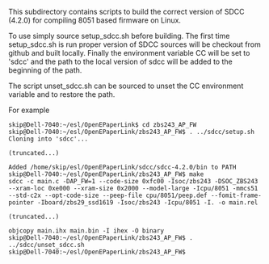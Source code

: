 This subdirectory contains scripts to build the correct version of SDCC (4.2.0) for compiling 8051 based firmware on Linux.

To use simply source setup_sdcc.sh before building.  The first time setup_sdcc.sh is run proper version of SDCC sources will be checkout from github and built locally.
Finally the environment variable CC will be set to 'sdcc' and the path to the local version of sdcc will be added to the beginning of the path.

The script unset_sdcc.sh can be sourced to unset the CC environment variable and to restore the path.

For example

````
skip@Dell-7040:~/esl/OpenEPaperLink$ cd zbs243_AP_FW
skip@Dell-7040:~/esl/OpenEPaperLink/zbs243_AP_FW$ . ../sdcc/setup.sh
Cloning into 'sdcc'...

(truncated...)

Added /home/skip/esl/OpenEPaperLink/sdcc/sdcc-4.2.0/bin to PATH
skip@Dell-7040:~/esl/OpenEPaperLink/zbs243_AP_FW$ make
sdcc -c main.c -DAP_FW=1 --code-size 0xfc00 -Isoc/zbs243 -DSOC_ZBS243 --xram-loc 0xe000 --xram-size 0x2000 --model-large -Icpu/8051 -mmcs51 --std-c2x --opt-code-size --peep-file cpu/8051/peep.def --fomit-frame-pointer -Iboard/zbs29_ssd1619 -Isoc/zbs243 -Icpu/8051 -I. -o main.rel

(truncated...)

objcopy main.ihx main.bin -I ihex -O binary
skip@Dell-7040:~/esl/OpenEPaperLink/zbs243_AP_FW$ . ../sdcc/unset_sdcc.sh
skip@Dell-7040:~/esl/OpenEPaperLink/zbs243_AP_FW$
````

